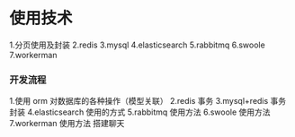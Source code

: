 # 使用技术

1.分页使用及封装
2.redis
3.mysql
4.elasticsearch
5.rabbitmq
6.swoole
7.workerman

### 开发流程

1.使用 orm 对数据库的各种操作（模型关联）
2.redis 事务
3.mysql+redis 事务封装
4.elasticsearch 使用的方式
5.rabbitmq 使用方法
6.swoole 使用方法
7.workerman 使用方法 搭建聊天
